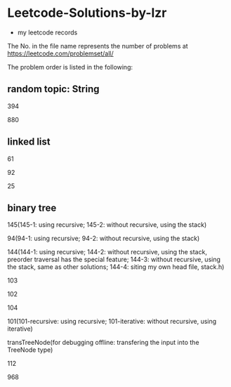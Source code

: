 # Leetcode-Solutions-by-lzr

* my leetcode records

The No. in the file name represents the number of problems at https://leetcode.com/problemset/all/

The problem order is listed in the following:

## random topic: String

394

880

## linked list

61

92

25

## binary tree

145(145-1: using recursive; 145-2:  without recursive, using the stack)

94(94-1: using recursive; 94-2:  without recursive, using the stack)

144(144-1: using recursive; 144-2:  without recursive, using the stack, preorder traversal has the special feature; 144-3:  without recursive, using the stack, same as other solutions; 144-4: siting my own head file, stack.h)

103

102

104

101(101-recursive: using recursive; 101-iterative: without recursive, using iterative)

transTreeNode(for debugging offline: transfering the input into the TreeNode type)

112

968
